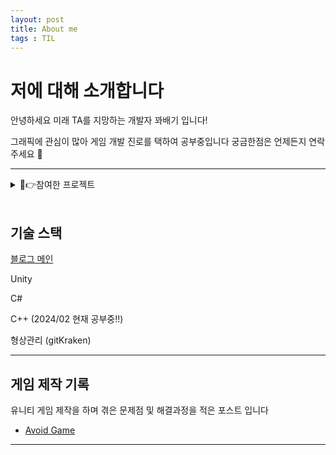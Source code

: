 ```yaml
---
layout: post
title: About me
tags : TIL
---
```


# 저에 대해 소개합니다

안녕하세요 미래 TA를 지망하는 개발자 꽈배기 입니다!  

그래픽에 관심이 많아 게임 개발 진로를 택하여 공부중입니다
궁금한점은 언제든지 연락주세요 👏

---


<details>
<summary>🤗👉참여한 프로젝트</summary>
<div markdown="1">

<br>

### 나그네 2021/12
![image](https://github.com/rech4210/rech4210.github.io/assets/65288322/e53fa1c4-6802-48ff-8b14-43c05d3537b0)

[플레이 영상 보기](https://www.youtube.com/watch?v=nnsHW_TAIl0)

[플레이 링크](https://nagne.itch.io/nagne)

팀원 : 프로그래밍 3
파트 : 게임 시스템, 플레이어 세팅

학부생들과 함께 제작한 첫번째 게임입니다.  
리듬게임을 제작하였으며 세로와 가로에서 내려오는 노트들로 개성을 살린 게임입니다.

---

### 버닝비버잼 2022/11

![image](https://github.com/rech4210/rech4210.github.io/assets/65288322/e394deab-2f72-4c7b-82f4-f3dfc7803896)

[플레이 영상 보기](https://youtu.be/KLpQg7EkunM)

[블로그 기록](https://rech4210.github.io/posts/event/biberGameJam.html)

팀원 : 프로그래밍 3 아트 1  
파트 : 타일맵 구현, 타일맵 로직

버닝비버 주제로 만든 1:1 대전 땅따먹기 게임입니다.

---

### Root To Node 2023 글로벌 게임잼
![image](https://github.com/rech4210/rech4210.github.io/assets/65288322/16058e52-8f22-4a02-9606-38bd3f36a41b)

[플레이 영상 보기](https://www.youtube.com/watch?v=p6PsjPhFjFc)

[깃허브 링크](https://github.com/RootsToNodes/GGJ_Daejeon)


팀원 : 프로그래밍 2  
파트 : 터렛 생성 로직 구현, 적 개체 구현

Root 라는 주제로 만든 게임으로 뿌리를 지키는 디펜스 게임을 만들었습니다.
잎부터 뿌리까지 침략하는 적들을 상대로 기지를 지켜내는것이 목표입니다.


---

### 팜월드 2024/02 젬파이 게임잼
![image](https://github.com/rech4210/rech4210.github.io/assets/65288322/fe8c18cb-4a3b-4a87-b36e-c2e2208457fc)

[플레이 영상 보기](https://youtu.be/qlPPUPTd1qI)

[플레이 링크](https://zempie.com/ko/game/ag007xfrcss)

[깃허브 링크](https://github.com/planepaper/FarmWorld)

[블로그 기록](https://rech4210.github.io/posts/event/JempieGameJam.html)

팀원 : 프로그래밍 3 아트 1 기획 1  
파트 : 플레이어, 농작물

>도망치는 농장물들과 시시각각 변하는 야채 주식판을 보고 저점 수확(?) 고점 판매로 최고의 농부가 되어보세요

글로벌 게임젬 젬파이에서 만든 게임입니다.

Make me Laugh라는 주제로 도망치는 농장물들과 이를 수확해 실시간 변하는 야채 가격으로 가장 높은 점수를 얻는것이 목표입니다.

---
</div>
</details>

<br>

## 기술 스택

[블로그 메인](https://rech4210.github.io/)

Unity

C#

C++ (2024/02 현재 공부중!!)

형상관리 (gitKraken)

---


## 게임 제작 기록

유니티 게임 제작을 하며 겪은 문제점 및 해결과정을 적은 포스트 입니다


* [Avoid Game](./GameDevDiary/AvoidGameFolder/AvoidGame.html)

---
